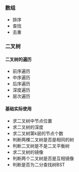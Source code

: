 ### 数组
* 排序
* 查找
* 去重
### 二叉树
#### 二叉树的遍历 
* 前序遍历
* 中序遍历
* 后序遍历
* 深度遍历
* 层次遍历
#### 基础实际使用
* 求二叉树中节点位置
* 求二叉树的深度
* 求二叉树第k层的节点个数
* 判断两棵二叉树是否是相同的树
* 判断二叉树是不是二叉平衡树
* 求二叉树的镜像
* 判断两个二叉树是否是互相镜像
* 判断是否为二分查找树BST